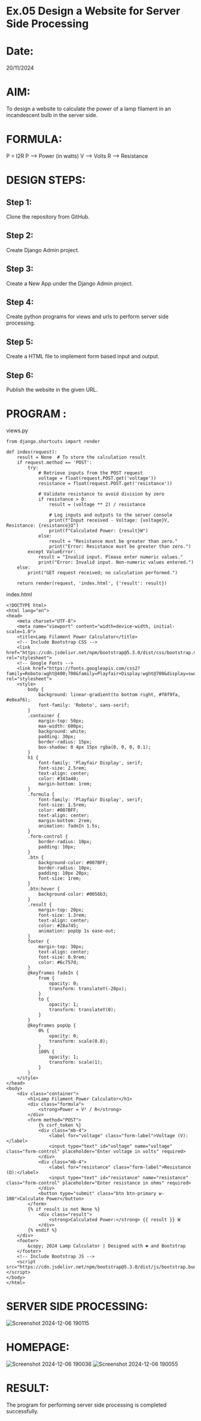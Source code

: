 # Ex.05 Design a Website for Server Side Processing
# Date:
20/11/2024
# AIM:
To design a website to calculate the power of a lamp filament in an incandescent bulb in the server side.

# FORMULA:
P = I2R
P --> Power (in watts)
 V --> Volts
 R --> Resistance

# DESIGN STEPS:
## Step 1:
Clone the repository from GitHub.

## Step 2:
Create Django Admin project.

## Step 3:
Create a New App under the Django Admin project.

## Step 4:
Create python programs for views and urls to perform server side processing.

## Step 5:
Create a HTML file to implement form based input and output.

## Step 6:
Publish the website in the given URL.

# PROGRAM :
views.py
~~~
from django.shortcuts import render

def index(request):
    result = None  # To store the calculation result
    if request.method == 'POST':
        try:
            # Retrieve inputs from the POST request
            voltage = float(request.POST.get('voltage'))
            resistance = float(request.POST.get('resistance'))
            
            # Validate resistance to avoid division by zero
            if resistance > 0:
                result = (voltage ** 2) / resistance
                
                # Log inputs and outputs to the server console
                print(f"Input received - Voltage: {voltage}V, Resistance: {resistance}Ω")
                print(f"Calculated Power: {result}W")
            else:
                result = "Resistance must be greater than zero."
                print("Error: Resistance must be greater than zero.")
        except ValueError:
            result = "Invalid input. Please enter numeric values."
            print("Error: Invalid input. Non-numeric values entered.")
    else:
        print("GET request received; no calculation performed.")
    
    return render(request, 'index.html', {'result': result})
~~~
index.html
~~~
<!DOCTYPE html>
<html lang="en">
<head>
    <meta charset="UTF-8">
    <meta name="viewport" content="width=device-width, initial-scale=1.0">
    <title>Lamp Filament Power Calculator</title>
    <!-- Include Bootstrap CSS -->
    <link href="https://cdn.jsdelivr.net/npm/bootstrap@5.3.0/dist/css/bootstrap.min.css" rel="stylesheet">
    <!-- Google Fonts -->
    <link href="https://fonts.googleapis.com/css2?family=Roboto:wght@400;700&family=Playfair+Display:wght@700&display=swap" rel="stylesheet">
    <style>
        body {
            background: linear-gradient(to bottom right, #f8f9fa, #e8eaf6);
            font-family: 'Roboto', sans-serif;
        }
        .container {
            margin-top: 50px;
            max-width: 600px;
            background: white;
            padding: 30px;
            border-radius: 15px;
            box-shadow: 0 4px 15px rgba(0, 0, 0, 0.1);
        }
        h1 {
            font-family: 'Playfair Display', serif;
            font-size: 2.5rem;
            text-align: center;
            color: #343a40;
            margin-bottom: 1rem;
        }
        .formula {
            font-family: 'Playfair Display', serif;
            font-size: 1.5rem;
            color: #007BFF;
            text-align: center;
            margin-bottom: 2rem;
            animation: fadeIn 1.5s;
        }
        .form-control {
            border-radius: 10px;
            padding: 10px;
        }
        .btn {
            background-color: #007BFF;
            border-radius: 10px;
            padding: 10px 20px;
            font-size: 1rem;
        }
        .btn:hover {
            background-color: #0056b3;
        }
        .result {
            margin-top: 20px;
            font-size: 1.3rem;
            text-align: center;
            color: #28a745;
            animation: popUp 1s ease-out;
        }
        footer {
            margin-top: 30px;
            text-align: center;
            font-size: 0.9rem;
            color: #6c757d;
        }
        @keyframes fadeIn {
            from {
                opacity: 0;
                transform: translateY(-20px);
            }
            to {
                opacity: 1;
                transform: translateY(0);
            }
        }
        @keyframes popUp {
            0% {
                opacity: 0;
                transform: scale(0.8);
            }
            100% {
                opacity: 1;
                transform: scale(1);
            }
        }
    </style>
</head>
<body>
    <div class="container">
        <h1>Lamp Filament Power Calculator</h1>
        <div class="formula">
            <strong>Power = V² / R</strong>
        </div>
        <form method="POST">
            {% csrf_token %}
            <div class="mb-4">
                <label for="voltage" class="form-label">Voltage (V):</label>
                <input type="text" id="voltage" name="voltage" class="form-control" placeholder="Enter voltage in volts" required>
            </div>
            <div class="mb-4">
                <label for="resistance" class="form-label">Resistance (Ω):</label>
                <input type="text" id="resistance" name="resistance" class="form-control" placeholder="Enter resistance in ohms" required>
            </div>
            <button type="submit" class="btn btn-primary w-100">Calculate Power</button>
        </form>
        {% if result is not None %}
            <div class="result">
                <strong>Calculated Power:</strong> {{ result }} W
            </div>
        {% endif %}
    </div>
    <footer>
        &copy; 2024 Lamp Calculator | Designed with ❤️ and Bootstrap
    </footer>
    <!-- Include Bootstrap JS -->
    <script src="https://cdn.jsdelivr.net/npm/bootstrap@5.3.0/dist/js/bootstrap.bundle.min.js"></script>
</body>
</html>
~~~
# SERVER SIDE PROCESSING:
![Screenshot 2024-12-06 190115](https://github.com/user-attachments/assets/90e56033-17a9-444e-aecb-3e3f003666b9)

# HOMEPAGE:
![Screenshot 2024-12-06 190036](https://github.com/user-attachments/assets/dedd8311-d5e7-429e-882e-69cef67ad89a)
![Screenshot 2024-12-06 190055](https://github.com/user-attachments/assets/62db75d6-831d-4420-bc46-ef1b21565a11)

# RESULT:
The program for performing server side processing is completed successfully.
